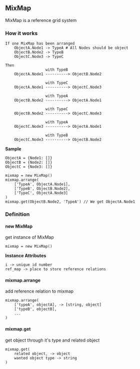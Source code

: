 ## MixMap

MixMap is a reference grid system

### How it works

```
If one MixMap has been arranged
    ObjectA.Node1 -> TypeA # All Nodes should be object
    ObjectB.Node2 -> TypeB
    ObjectC.Node3 -> TypeC

Then
                  with TypeB
    ObjectA.Node1 ----------> ObjectB.Node2

                  with TypeC
    ObjectA.Node1 ----------> ObjectC.Node3

                  with TypeA
    ObjectB.Node2 ----------> ObjectA.Node1

                  with TypeC
    ObjectB.Node2 ----------> ObjectC.Node3

                  with TypeA
    ObjectC.Node3 ----------> ObjectA.Node1

                  with TypeB
    ObjectC.Node3 ----------> ObjectB.Node2

```

**Sample**
```
ObjectA = {Node1: []}
ObjectB = {Node2: []}
ObjectC = {Node3: []}

mixmap = new MixMap()
mixmap.arrange(
    ['TypeA', ObjectA.Node1],
    ['TypeB', ObjectB.Node2],
    ['TypeC', ObjectA.Node3]
)
mixmap.get(ObjectB.Node2, 'TypeA') // We get ObjectA.Node1
```


### Definition

#### new MixMap
get instance of MixMap
```
mixmap = new MixMap()
```
**Instance Attributes**
```
i -> unique id number
ref_map -> place to store reference relations
```

#### mixmap.arrange
add reference relation to mixmap
```
mixmap.arrange(
    ['typeA', objectA], -> [string, object]
    ['typeB', objectB],
    ...
)
```

#### mixmap.get
get object through it's type and related object
```
mixmap.get(
    related object, -> object
    wanted object type -> string
)
```

